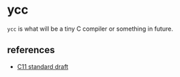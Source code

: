 # ycc
`ycc` is what will be a tiny C compiler or something in future.

## references

- [C11 standard draft](http://www.open-std.org/jtc1/sc22/wg14/www/docs/n1570.pdf)
